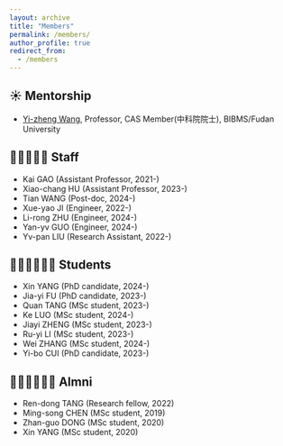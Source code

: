 ```yaml
---
layout: archive
title: "Members"
permalink: /members/
author_profile: true
redirect_from:
  - /members
---
```


☀️ Mentorship
-
* [Yi-zheng Wang](https://casad.cas.cn/ysxx2022/ysmd/smkx/202201/t20220111_4821762.html), Professor, CAS Member(中科院院士), BIBMS/Fudan University



👨‍💻👨🏻‍💻 Staff
-
* Kai GAO (Assistant Professor, 2021-)
* Xiao-chang HU (Assistant Professor, 2023-)
* Tian WANG (Post-doc, 2024-)
* Xue-yao JI (Engineer, 2022-)
* Li-rong ZHU (Engineer, 2024-)
* Yan-yv GUO (Engineer, 2024-)
* Yv-pan LIU (Research Assistant, 2022-)
  
🙋🏻‍♂️🙋🏻‍♀️ Students
-
* Xin YANG (PhD candidate, 2024-)
* Jia-yi FU (PhD candidate, 2023-)
* Quan TANG (MSc student, 2023-)
* Ke LUO (MSc student, 2024-)
* Jiayi ZHENG (MSc student, 2023-)
* Ru-yi LI (MSc student, 2023-)
* Wei ZHANG (MSc student, 2024-)
* Yi-bo CUI (PhD candidate, 2023-)


👨🏻‍🎓👩🏻‍🎓 Almni
-
* Ren-dong TANG (Research fellow, 2022)
* Ming-song CHEN (MSc student, 2019)
* Zhan-guo DONG (MSc student, 2020)
* Xin YANG (MSc student, 2020)


